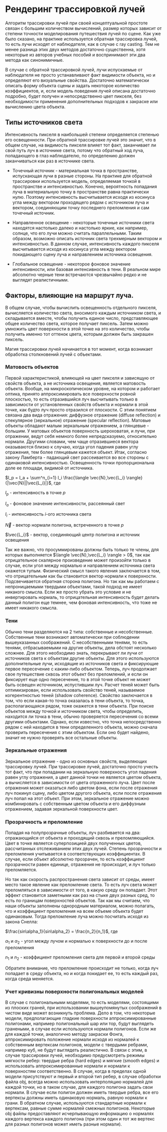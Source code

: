 # Рендеринг трассировкой лучей

Алгоритм трассировки лучей при своей концептуальной простоте связан с большим количеством вычислений, размер которых зависит от степени точности моделирования путешествия лучей по сцене. Как уже было сказано, на практике используется обратная трассировка лучей, то есть лучи исходят от наблюдателя, как в случае с ray casting. Тем не менее разница этих двух методов достаточно существенна, хотя некоторые из авторов учебных пособий и воспринимают эти два метода как синонимичные. 

В случае с обратной трассировкой лучей, лучи испускаемые от наблюдателя не просто устанавливают факт видимости объекта, но и определяют его визуальные свойства. Достаточно математически описать форму объекта сцены и задать некоторое количество коэффициентов, и, если модель поведения лучей описана достаточно подробно, будет получен и непосредственно цвет пикселя, без необходимости применения дополнительных подходов к закраске или вычислению цвета объекта. 

## Типы источников света

Интенсивность пикселя в наибольшей степени определяется степенью его освещенности. При обратной трассировке лучей это значит, что в общем случае, на видимость пикселя влияет тот факт, заканчивает ли свой путь луч в источнике света, потому что обратный ход луча, попадающего в глаз наблюдателю, по определению должен заканчиваться как раз в источнике света.

- Точечный источник - материальная точка в пространстве, испускающая лучи в разные стороны. На практике для обратной трассировки используется модель, определяемая точкой в пространстве и интенсивностью. Конечно, вероятность попадания луча в материальную точку в пространстве равна практически нулю. Поэтому интенсивность высчитывается исходя из косинуса угла между вектором проходящего рядом с источником луча и вектором, соединяющим точку последнего преломления и сам точечный источник.

- Направленное освещение - некоторые точечные источники света находятся настолько далеко и настолько яркие, как например, солнце, что его лучи можно считать параллельными. Таким образом, возможно описать источник света трехмерным вектором и интенсивностью. В данном случае, интенсивность каждого пикселя высчитывается исходя из косинуса угла между вектором покидающего сцену луча и направлением источника освещения.

- Глобальное освещение - некоторое фоновое значение интенсивности, или базовая интенсивность в тени. В реальном мире абсолютно черные тени встречаются чрезвычайно редко и не выглядят реалистичными. 

## Факторы, влияющие на маршрут луча.

В общем случае, чтобы вычислить освещенность отдельного пикселя, вычисляется количество света, вносимого каждым источником света, и складывается вместе, чтобы получить единое число, представляющее общее количество света, которое получает пиксель. Затем можно умножить цвет поверхности в этой точке на это количество, чтобы получить именно тот оттенок цвета, которым должен быть закрашен пиксель.

Магия трассировки лучей начинается в тот момент, когда возникает обработка столкновений лучей с объектами. 

### Матовость объектов

Первой характеристикой, влияющей на цвет пикселя и зависящую от свойств объекта, а не источника освещения, является матовость объекта. Вообще, на микроскопическом уровне, на котором и работает оптика, принято аппроксимировать все поверхности ровной плоскостью, то есть отразившийся луч высчитывать только в зависимости от установленных свойств объекта и нормали в этой точке, как будто луч просто отразился от плоскости. С этим понятием связана два вида отражения: диффузное отражение (diffuse reflection) и спекулярное (зеркальное) отражение (specular reflection). Матовые объекты обладают малым зеркальным отражением, а глянцевые - большим. У матовых объектов поверхность шероховатая, и лучи, при отражении, ведут себя немного более непредсказуемо, относительно нормали. Другими словами, чем чаще отразившиеся вектора оказываются близко к случаю, когда угол падения равен углу отражения, тем более глянцевым кажется объект. Итак, согласно закону Ламберта - падающий свет рассеивается во все стороны с одинаковой интенсивностью. Освещенность точки пропорциональна доле ее площади, видимой от источника.

$`I_p = I_a + \sum^n_{i=1} I_i \frac{\langle \vec{N},\vec{L_i} \rangle}{|\vec{N}||\vec{L_i}|}`$, где

$`I_p`$ - интенсивность в точке $`p`$

$`I_a`$ - фоновое значение интенсивности, рассеянный свет

$`I_i`$ - интенсивность $`i`$-ого источника света

$`\vec{N}`$ - вектор нормали полигона, встреченного в точке $`p`$

$`\vec{L_i}`$ - вектор, соединяющий центр полигона и источник освещения

Так же важно, что просуммированы должны быть только те члены, для которых выполняется $`\langle \vec{N},\vec{L_i} \rangle > 0`$, так как отрицательное скалярное произведение может произойти только в случае, если угол между нормалью и направлением источника света окажется тупым. Физический смысл такого явления заключается в том, что отрицательным как бы становится вектор нормали к поверхности. Подсвечивается обратная сторона полигона. Но так как мы работаем с непроницаемыми твердыми объектами, такой подход не имеет никакого смысла. Если же просто убрать это условие и не инвертировать нормаль, то отрицательная интенсивность будет делать данный полигон еще темнее, чем фоновая интенсивность, что тоже не имеет никакого смысла.

### Тени

Обычно тени разделяются на 2 типа: собственные и несобственные. Собственные тени возникают автоматически при соблюдении вышеуказанных соображений. С несобственными тенями, то есть тенями, отбрасываемыми на другие объекты, дела обстоят несколько сложнее. Для этого необходимо знать, перекрывают ли лучи от источников света к объектам другие объекты. Для этого используются дополнительные лучи, исходящие из источников света и фиксирующие первое пересечение с каким-либо объектом. Теперь, луч продолжает свое путешествие сквозь этот объект без преломлений, и если он фиксирует еще одно пересечение, то в этой точке объект не может быть освещен источником, испустившим луч. Расчет теней может быть оптимизирован, если использовать свойство теней, называемое когерентностью теней (shadow coherence). Свойство заключается в том, что если какая-то точка оказалась в тени объекта, то точка, располагающаяся рядом, тоже окажется в тени объекта. При поиске объектов между точкой и источником света, чтобы определить, находится ли точка в тени, обычно проверяется пересечения со всеми другими объектами. Однако, если известно, что точка непосредственно рядом с ней находится в тени определенного объекта, можно сначала проверить пересечения с этим объектом. Если оно будет найдено, значит не нужно проверять все остальные объекты.

### Зеркальные отражения

Зеркальное отражение - одно из основных свойств, выделяющих трассировку лучей. При трассировке лучей, достаточно просто учесть тот факт, что при попадании на зеркальную поверхность угол падения равен углу отражения, а цвет данной точки не является цветом объекта, а вычисляется в зависимости от цвета отраженного луча. Цвет после отражения может оказаться либо цветом фона, если после отражения луч покинул сцену, либо цветом другого объекта, если после отражения луч попал на этот объект. При этом, зеркальное отражение можно комбинировать с собственным цветом объекта и его диффузным отражением, задавая зеркальной поверхности цвет.

### Прозрачность и преломление

Попадая на полупрозрачные объекты, луч разбивается на два: отражающийся от объекта и проходящий сквозь и преломляющийся. Цвет в точке является суперпозицией двух полученных цветов, рассчитанных отслеживанием этих двух лучей. Степень прозрачности и преломления учитывается в соответствующих коэффициентах. В случае, если объект абсолютно прозрачен, то есть коэффициент прозрачности равен единице, отражения не происходит, и луч только преломляется. 

Но так как скорость распространения света зависит от среды, имеет место такое явление как преломление света. То есть луч света может преломляться в зависимости от того, в какую среду он попадает. Этот эффект становится заметными как раз на стыке двух разных сред, то есть по границам поверхностей объектов. Так как мы считаем, что наши объекты заполнены однородным материалом, можно полагать, что и коэффициент преломления на всем объеме объекта будет одинаковым. Тогда преломление луча можно посчитать исходя из закона Снелла:

$`\frac{sin\alpha_1}{sin\alpha_2} = \frac{n_2}{n_1}`$, где

$`\alpha_1`$ и $`\alpha_2`$ - угол между лучом и нормалью к поверхности до и после преломления

$`n_1`$ и $`n_2`$ - коэффициент преломления света для первой и второй среды

Обратите внимание, что преломление происходит не только, когда луч попадает в среду объекта, но и когда покидает ее, то есть каждый раз, когда среда меняется.

### Учет кривизны поверхности полигональных моделей

В случае с полигональными моделями, то есть моделями, состоящими из плоских граней, при использовании вышеупомянутых соображений в чистом виде может возникнуть проблема. Дело в том, что некоторые модели, предполагающие гладкие поверхности аппроксимированные полигонами, например полигональный шар или тор, будут выглядеть гранеными, в случае если используются нормали полигонов. Если же для каждой точки, аналогично методу закраски Фонга, аппроксимировать положение нормали исходя из нормалей к собственным вертексам полигонов, модели с твердыми ребрами, например куб, не будут выглядеть реалистично. В связи с этим, в случае трассировки лучей, необходимо предусмотреть режимы мягкости ребер: твердые ребра (hard edges) и мягкие (smooth edges) и использовать аппроксимированные нормали и нормали к поверхностям соответственно. В случае, когда в пределах одной модели присутствуют и первый и второй тип ребер, в случае обработки файла obj, всегда можно использовать интерполяцию нормалей для каждой точки, но в таком случае, для каждого полигона задать свои нормали. В случае если полигон должен иметь твердые ребра, все его вертексы должны иметь одинаковую нормаль, равную нормали к грани. В обратном случае, используются стандартные нормали к вертексам, равные сумме нормалей смежных полигонов. Некоторые obj файлы предоставляют исчерпывающую информацию о нормалях каждого вертекса каждого полигона (при этом один и тот же вертекс для разных полигонов может иметь разные нормали).
